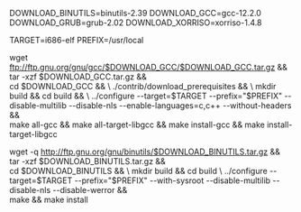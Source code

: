 DOWNLOAD_BINUTILS=binutils-2.39
DOWNLOAD_GCC=gcc-12.2.0
DOWNLOAD_GRUB=grub-2.02
DOWNLOAD_XORRISO=xorriso-1.4.8

TARGET=i686-elf
PREFIX=/usr/local


wget ftp://ftp.gnu.org/gnu/gcc/$DOWNLOAD_GCC/$DOWNLOAD_GCC.tar.gz && \
tar -xzf $DOWNLOAD_GCC.tar.gz && \
cd $DOWNLOAD_GCC && \
./contrib/download_prerequisites && \
mkdir build && cd build && \
../configure --target=$TARGET --prefix="$PREFIX" --disable-multilib --disable-nls --enable-languages=c,c++ --without-headers && \
make all-gcc && make all-target-libgcc && make install-gcc && make install-target-libgcc

wget -q http://ftp.gnu.org/gnu/binutils/$DOWNLOAD_BINUTILS.tar.gz && \
tar -xzf $DOWNLOAD_BINUTILS.tar.gz && \
cd $DOWNLOAD_BINUTILS && \
mkdir build && cd build \
../configure --target=$TARGET --prefix="$PREFIX" --with-sysroot --disable-multilib --disable-nls --disable-werror && \
make && make install
